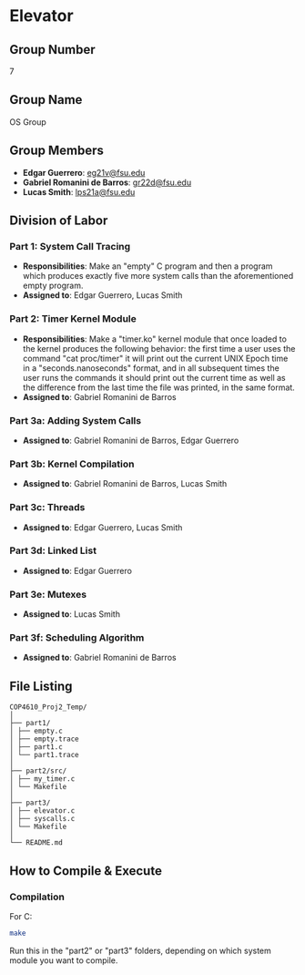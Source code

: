 # Elevator

## Group Number
7

## Group Name
OS Group

## Group Members
- **Edgar Guerrero**: eg21v@fsu.edu
- **Gabriel Romanini de Barros**: gr22d@fsu.edu
- **Lucas Smith**: lps21a@fsu.edu
## Division of Labor

### Part 1: System Call Tracing
- **Responsibilities**: Make an "empty" C program and then a program which produces exactly five more system calls than the aforementioned empty program.
- **Assigned to**: Edgar Guerrero, Lucas Smith

### Part 2: Timer Kernel Module
- **Responsibilities**: Make a "timer.ko" kernel module that once loaded to the kernel produces the following behavior: the first time a user uses the command "cat proc/timer" it will print out the current UNIX Epoch time in a "seconds.nanoseconds" format, and in all subsequent times the user runs the commands it should print out the current time as well as the difference from the last time the file was printed, in the same format.
- **Assigned to**: Gabriel Romanini de Barros

### Part 3a: Adding System Calls
- **Assigned to**: Gabriel Romanini de Barros, Edgar Guerrero 

### Part 3b: Kernel Compilation
- **Assigned to**: Gabriel Romanini de Barros, Lucas Smith

### Part 3c: Threads
- **Assigned to**: Edgar Guerrero, Lucas Smith

### Part 3d: Linked List
- **Assigned to**: Edgar Guerrero

### Part 3e: Mutexes
- **Assigned to**: Lucas Smith

### Part 3f: Scheduling Algorithm
- **Assigned to**: Gabriel Romanini de Barros

## File Listing
```
COP4610_Proj2_Temp/
│
├── part1/
│ ├── empty.c
│ ├── empty.trace
│ ├── part1.c
│ └── part1.trace
│
├── part2/src/
│ ├── my_timer.c
│ └── Makefile
│
├── part3/
│ ├── elevator.c
│ ├── syscalls.c
│ └── Makefile
│
└── README.md 
```
## How to Compile & Execute

### Compilation
For C:
```bash
make
```
Run this in the "part2" or "part3" folders, depending on which system module you want to compile.
